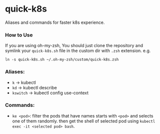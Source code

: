 # quick-k8s
Aliases and commands for faster k8s experience.

### How to Use
If you are using oh-my-zsh, You should just clone the repository and symlink your ```quick-k8s.sh``` file in the custom dir with ```.zsh``` extension. e.g.

```
ln -s quick-k8s.sh ~/.oh-my-zsh/custom/quick-k8s.zsh
```

### Aliases:
- ```k``` -> kubectl
- ```kd``` -> kubectl describe
- ```kswitch``` -> kubectl config use-context

### Commands:
- ```ke <pod>```:
filter the pods that have names starts with ```<pod>``` and selects one of them randomly. then get the shell of selected pod using ```kubectl exec -it <selected pod> bash```.

